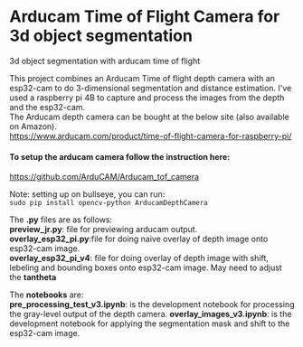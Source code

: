 # Arducam Time of Flight Camera for 3d object segmentation
 3d object segmentation with arducam time of flight

This project combines an Arducam Time of flight depth camera with an esp32-cam to do 3-dimensional segmentation and distance estimation. I've used a raspberry pi 4B to capture and process the images from the depth and the esp32-cam. <br>
The Arducam depth camera can be bought at the below site (also available on Amazon).<br>
https://www.arducam.com/product/time-of-flight-camera-for-raspberry-pi/


#### To setup the arducam camera follow the instruction here:
https://github.com/ArduCAM/Arducam_tof_camera 

Note: setting up on bullseye, you can run:<br>
`sudo pip install opencv-python ArducamDepthCamera`

 The **.py** files are as follows:<br>
 **preview_jr.py**: file for previewing arducam output.<br>
 **overlay_esp32_pi.py**:file for doing naive overlay of depth image onto esp32-cam image. <br>
 **overlay_esp32_pi_v4**: file for doing overlay of depth image with shift, lebeling and bounding boxes onto esp32-cam image. May need to adjust the 
 **tantheta**

 The **notebooks** are:<br>
 **pre_processing_test_v3.ipynb**: is the development notebook for processing the gray-level output of the depth camera.
 **overlay_images_v3.ipynb**: is the development notebook for applying the segmentation mask and shift to the esp32-cam image.
